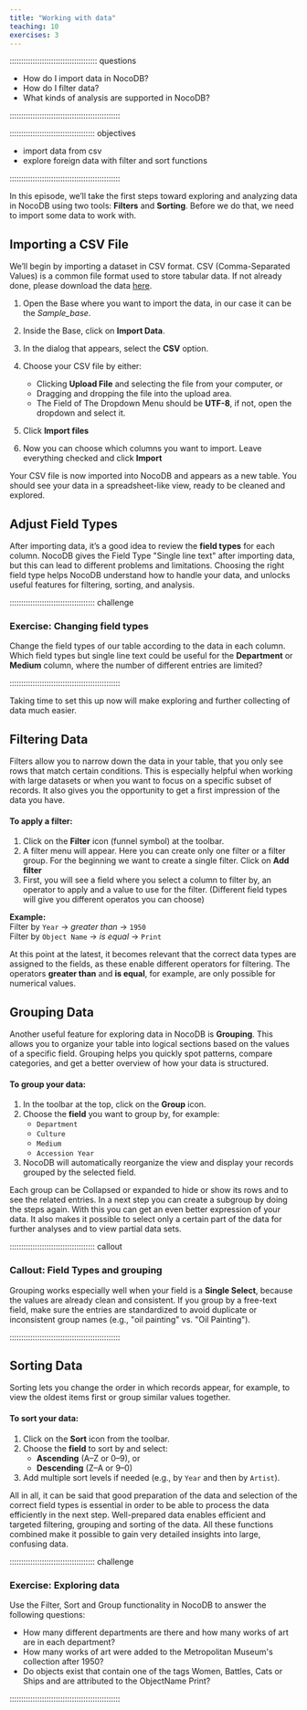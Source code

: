 ```yaml
---
title: "Working with data"
teaching: 10
exercises: 3
---
```


:::::::::::::::::::::::::::::::::::::: questions

- How do I import data in NocoDB?
- How do I filter data?
- What kinds of analysis are supported in NocoDB?

::::::::::::::::::::::::::::::::::::::::::::::::

::::::::::::::::::::::::::::::::::::: objectives

- import data from csv
- explore foreign data with filter and sort functions

::::::::::::::::::::::::::::::::::::::::::::::::




In this episode, we’ll take the first steps toward exploring and analyzing data in NocoDB using two tools: **Filters** and **Sorting**. Before we do that, we need to import some data to work with.



## Importing a CSV File

We’ll begin by importing a dataset in CSV format. CSV (Comma-Separated Values) is a common file format used to store tabular data. If not already done, please download the data [here]().

1. Open the Base where you want to import the data, in our case it can be the *Sample_base*.  

2. Inside the Base, click on **Import Data**.

3. In the dialog that appears, select the **CSV** option.

4. Choose your CSV file by either:
   - Clicking **Upload File** and selecting the file from your computer, or
   - Dragging and dropping the file into the upload area.
   - The Field of The Dropdown Menu should be **UTF-8**, if not, open the dropdown and select it.

5. Click **Import files**

6. Now you can choose which columns you want to import. Leave everything checked and click **Import**


Your CSV file is now imported into NocoDB and appears as a new table. You should see your data in a spreadsheet-like view, ready to be cleaned and explored.


## Adjust Field Types

After importing data, it’s a good idea to review the **field types** for each column. NocoDB gives the Field Type "Single line text" after importing data, but this can lead to different problems and limitations. Choosing the right field type helps NocoDB understand how to handle your data, and unlocks useful features for filtering, sorting, and analysis.

::::::::::::::::::::::::::::::::::::: challenge

### Exercise: Changing field types

Change the field types of our table according to the data in each column. Which field types but single line text could be useful for the **Department** or **Medium** column, where the number of different entries are limited?

::::::::::::::::::::::::::::::::::::::::::::::::


Taking time to set this up now will make exploring and further collecting of data much easier.


## Filtering Data

Filters allow you to narrow down the data in your table, that you only see rows that match certain conditions. This is especially helpful when working with large datasets or when you want to focus on a specific subset of records. It also gives you the opportunity to get a first impression of the data you have.

#### To apply a filter:

1. Click on the **Filter** icon (funnel symbol) at the toolbar.
2. A filter menu will appear. Here you can create only one filter or a filter group. For the beginning we want to create a single filter. Click on **Add filter**
3. First, you will see a field where you select a column to filter by, an operator to apply and a value to use for the filter. (Different field types will give you different operatos you can choose)

**Example:**  
Filter by `Year` → *greater than* → `1950`  
Filter by `Object Name` → *is equal* → `Print`

At this point at the latest, it becomes relevant that the correct data types are assigned to the fields, as these enable different operators for filtering. The operators **greater than** and **is equal**, for example, are only possible for numerical values.


## Grouping Data

Another useful feature for exploring data in NocoDB is **Grouping**. This allows you to organize your table into logical sections based on the values of a specific field. Grouping helps you quickly spot patterns, compare categories, and get a better overview of how your data is structured.

#### To group your data:

1. In the toolbar at the top, click on the **Group** icon.
2. Choose the **field** you want to group by, for example:
   - `Department`
   - `Culture`
   - `Medium`
   - `Accession Year`
3. NocoDB will automatically reorganize the view and display your records grouped by the selected field.

Each group can be Collapsed or expanded to hide or show its rows and to see the related entries. In a next step you can create a subgroup by doing the steps again. With this you can get an even better expression of your data. It also makes it possible to select only a certain part of the data for further analyses and to view partial data sets.


::::::::::::::::::::::::::::::::::::: callout

### Callout: Field Types and grouping

Grouping works especially well when your field is a **Single Select**, because the values are already clean and consistent. If you group by a free-text field, make sure the entries are standardized to avoid duplicate or inconsistent group names (e.g., "oil painting" vs. "Oil Painting").

::::::::::::::::::::::::::::::::::::::::::::::::


## Sorting Data

Sorting lets you change the order in which records appear, for example, to view the oldest items first or group similar values together.

#### To sort your data:

1. Click on the **Sort** icon from the toolbar.
2. Choose the **field** to sort by and select:
   - **Ascending** (A–Z or 0–9), or
   - **Descending** (Z–A or 9–0)
3. Add multiple sort levels if needed (e.g., by `Year` and then by `Artist`).


All in all, it can be said that good preparation of the data and selection of the correct field types is essential in order to be able to process the data efficiently in the next step. Well-prepared data enables efficient and targeted filtering, grouping and sorting of the data. All these functions combined make it possible to gain very detailed insights into large, confusing data.


::::::::::::::::::::::::::::::::::::: challenge

### Exercise: Exploring data

Use the Filter, Sort and Group functionality in NocoDB to answer the following questions:

- How many different departments are there and how many works of art are in each department?
- How many works of art were added to the Metropolitan Museum's collection after 1950?
- Do objects exist that contain one of the tags Women, Battles, Cats or Ships and are attributed to the ObjectName Print?

::::::::::::::::::::::::::::::::::::::::::::::::
